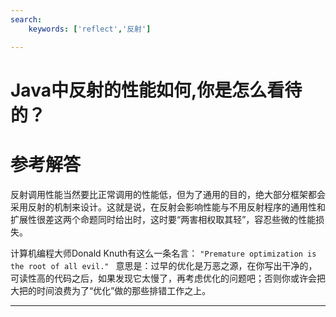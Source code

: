 ```yaml
---
search:
    keywords: ['reflect','反射']

---
```



# Java中反射的性能如何,你是怎么看待的？

# 参考解答
反射调用性能当然要比正常调用的性能低，但为了通用的目的，绝大部分框架都会采用反射的机制来设计。这就是说，在反射会影响性能与不用反射程序的通用性和扩展性很差这两个命题同时给出时，这时要“两害相权取其轻”，容忍些微的性能损失。

计算机编程大师Donald Knuth有这么一条名言：
`
"Premature optimization is the root of all evil." 
`
意思是：过早的优化是万恶之源，在你写出干净的，可读性高的代码之后，如果发现它太慢了，再考虑优化的问题吧；否则你或许会把大把的时间浪费为了“优化”做的那些排错工作之上。

---
